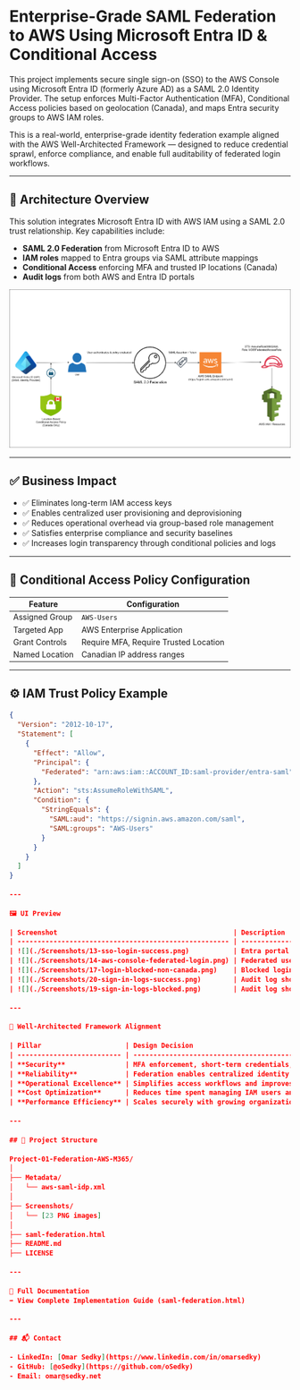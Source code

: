 # Enterprise-Grade SAML Federation to AWS Using Microsoft Entra ID & Conditional Access

This project implements secure single sign-on (SSO) to the AWS Console using Microsoft Entra ID (formerly Azure AD) as a SAML 2.0 Identity Provider. The setup enforces Multi-Factor Authentication (MFA), Conditional Access policies based on geolocation (Canada), and maps Entra security groups to AWS IAM roles.

This is a real-world, enterprise-grade identity federation example aligned with the AWS Well-Architected Framework — designed to reduce credential sprawl, enforce compliance, and enable full auditability of federated login workflows.

---

## 🧭 Architecture Overview

This solution integrates Microsoft Entra ID with AWS IAM using a SAML 2.0 trust relationship. Key capabilities include:

- **SAML 2.0 Federation** from Microsoft Entra ID to AWS
- **IAM roles** mapped to Entra groups via SAML attribute mappings
- **Conditional Access** enforcing MFA and trusted IP locations (Canada)
- **Audit logs** from both AWS and Entra ID portals

![Federation Architecture](./Screenshots/Federation%20AWS%20Azure%20Setup.png)

---

## ✅ Business Impact

- ✅ Eliminates long-term IAM access keys  
- ✅ Enables centralized user provisioning and deprovisioning  
- ✅ Reduces operational overhead via group-based role management  
- ✅ Satisfies enterprise compliance and security baselines  
- ✅ Increases login transparency through conditional policies and logs

---

## 🔐 Conditional Access Policy Configuration

| Feature           | Configuration                       |
|------------------|-------------------------------------|
| Assigned Group   | `AWS-Users`                         |
| Targeted App     | AWS Enterprise Application          |
| Grant Controls   | Require MFA, Require Trusted Location |
| Named Location   | Canadian IP address ranges          |

---

## ⚙️ IAM Trust Policy Example

```json
{
  "Version": "2012-10-17",
  "Statement": [
    {
      "Effect": "Allow",
      "Principal": {
        "Federated": "arn:aws:iam::ACCOUNT_ID:saml-provider/entra-saml"
      },
      "Action": "sts:AssumeRoleWithSAML",
      "Condition": {
        "StringEquals": {
          "SAML:aud": "https://signin.aws.amazon.com/saml",
          "SAML:groups": "AWS-Users"
        }
      }
    }
  ]
}

---

🖼️ UI Preview

| Screenshot                                            | Description                        |
| ----------------------------------------------------- | ---------------------------------- |
| ![](./Screenshots/13-sso-login-success.png)           | Entra portal SSO access to AWS     |
| ![](./Screenshots/14-aws-console-federated-login.png) | Federated user in AWS Console      |
| ![](./Screenshots/17-login-blocked-non-canada.png)    | Blocked login from outside Canada  |
| ![](./Screenshots/20-sign-in-logs-success.png)        | Audit log showing successful login |
| ![](./Screenshots/19-sign-in-logs-blocked.png)        | Audit log showing blocked login    |

---

🧱 Well-Architected Framework Alignment

| Pillar                     | Design Decision                                                             |
| -------------------------- | --------------------------------------------------------------------------- |
| **Security**               | MFA enforcement, short-term credentials, least-privilege access with groups |
| **Reliability**            | Federation enables centralized identity management across platforms         |
| **Operational Excellence** | Simplifies access workflows and improves visibility                         |
| **Cost Optimization**      | Reduces time spent managing IAM users and credentials                       |
| **Performance Efficiency** | Scales securely with growing organization through group policies            |

---

## 📂 Project Structure

Project-01-Federation-AWS-M365/
│
├── Metadata/
│   └── aws-saml-idp.xml
│
├── Screenshots/
│   └── [23 PNG images]
│
├── saml-federation.html
├── README.md
├── LICENSE

---

📘 Full Documentation
➡ View Complete Implementation Guide (saml-federation.html)

---

## 📬 Contact

- LinkedIn: [Omar Sedky](https://www.linkedin.com/in/omarsedky)
- GitHub: [@oSedky](https://github.com/oSedky)
- Email: omar@sedky.net